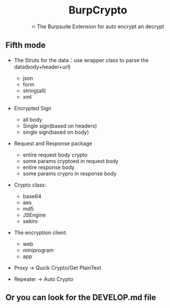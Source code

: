 <h1 align="center">BurpCrypto</h1>

<p align="center">
🔥 The Burpsuite Extension for auto encrypt an decrypt
</p>

## Fifth mode

- The Struts for the data：use wrapper class to parse the data(body+header+url)
  - json
  - form
  - string(all)
  - xml

- Encrypted Sign
  - all body
  - Single sign(based on headers)
  - single sign(based on body)

- Request and Response package
  - entire request body crypto
  - some params cryptoed in request body
  - entire response body
  - some params crypro in response body

- Crypto class:
  - base64
  - aes
  - md5
  - JSEngine
  - sekiro

- The encryption client: 
  - web
  - miniprogram
  - app

- Proxy -> Qucik Crypto/Get PlainText
- Repeater -> Auto Crypto

## Or you can look for the DEVELOP.md file